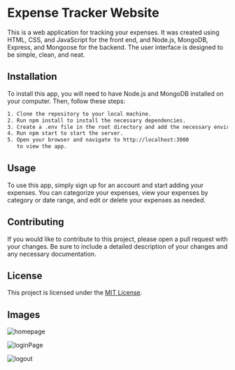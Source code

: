 # Expense Tracker Website

This is a web application for tracking your expenses. It was created using HTML, CSS, and JavaScript for the front end, and Node.js, MongoDB, Express, and Mongoose for the backend. The user interface is designed to be simple, clean, and neat.




## Installation

To install this app, you will need to have Node.js and MongoDB installed on your computer. Then, follow these steps:

```bash
1. Clone the repository to your local machine.
2. Run npm install to install the necessary dependencies.
3. Create a .env file in the root directory and add the necessary environment variables (see .env.example for an example).
4. Run npm start to start the server.
5. Open your browser and navigate to http://localhost:3000
   to view the app.
```
    
## Usage
To use this app, simply sign up for an account and start adding your expenses. You can categorize your expenses, view your expenses by category or date range, and edit or delete your expenses as needed.




## Contributing

If you would like to contribute to this project, please open a pull request with your changes. Be sure to include a detailed description of your changes and any necessary documentation.


## License
This project is licensed under the
[MIT License](https://choosealicense.com/licenses/mit/).


## Images
![homepage](https://user-images.githubusercontent.com/90084098/221812531-2a1dd358-992e-4952-a897-333b61d0b627.png)

![loginPage](https://user-images.githubusercontent.com/90084098/221812550-36474513-e7ed-4cc6-ba82-9f5cd0f32edc.png)

![logout](https://user-images.githubusercontent.com/90084098/221812581-6dcf6564-badb-4be6-a9b4-d7b31be61bee.png)
